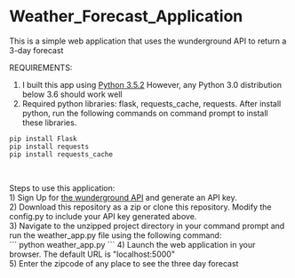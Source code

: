 # Weather_Forecast_Application
This is a simple web application that uses the wunderground API to return a 3-day forecast

REQUIREMENTS:<br>
1) I built this app using <a href="https://www.python.org/downloads/release/python-352/">Python 3.5.2</a> However, any Python 3.0 distribution below 3.6 should work well<br>
2) Required python libraries: flask, requests_cache, requests. After install python, run the following commands on command prompt to install these libraries.<br>
```
pip install Flask
pip install requests
pip install requests_cache
```
<br>
<p>
Steps to use this application:<br>
1) Sign Up for <a href="https://www.wunderground.com/weather/api/d/docs">the wunderground API</a> and generate an API key. <br>
2) Download this repository as a zip or clone this repository. Modify the config.py to include your API key generated above.<br>
3) Navigate to the unzipped project directory in your command prompt and run the weather_app.py file using the following command:<br>
```
python weather_app.py
```
4) Launch the web application in your browser. The default URL is "localhost:5000" <br>
5) Enter the zipcode of any place to see the three day forecast <br>
</p>
